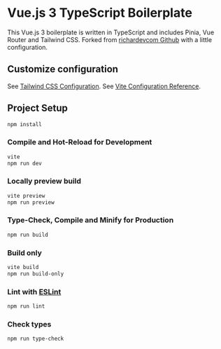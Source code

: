 # Vue.js 3 TypeScript Boilerplate

This Vue.js 3 boilerplate is written in TypeScript and includes Pinia, Vue Router and Tailwind CSS.
Forked from [richardevcom Github](https://github.com/richardevcom/vue-ts-boilerplate) with a little configuration.

## Customize configuration

See [Tailwind CSS Configuration](https://tailwindcss.com/docs/configuration).
See [Vite Configuration Reference](https://vitejs.dev/config/).

## Project Setup

```sh
npm install
```

### Compile and Hot-Reload for Development

```sh
vite
npm run dev
```

### Locally preview build

```sh
vite preview
npm run preview
```

### Type-Check, Compile and Minify for Production

```sh
npm run build
```

### Build only

```sh
vite build
npm run build-only
```

### Lint with [ESLint](https://eslint.org/)

```sh
npm run lint
```

### Check types

```sh
npm run type-check
```
